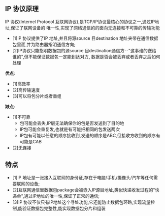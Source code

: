 ## IP 协议原理
IP 协议(Internel Protocol 互联网协议),是TCP/IP协议最核心的协议之一,通过IP地址,保证了联网设备的
唯一性,实现了网络通信的的面向无连接和不可靠的传输功能
- [1]IP 协议提供了IP 地址,并且将源source 目destination 地址夹带在通信数据包里面,并为路由器指明通信方向;
- [2]IP协议只能指明数据包的源source 目destination通信方--"这事谁的送给谁的",但不能保证数据包一定能到达对方,
数据是否会被丢弃或者丢弃之后如何处理

**优点**:
- [1]高效率
- [2]高传输速度 
- [3]可以将包分片或者重组

**缺点**:
- [1]不可靠
    - 包可能会丢失,IP层无法确保你的包是否发送到了目的地
    - IP包可能会重复发,也就是有可能把相同的包发送两次
    - IP包有可能以任意的顺序接收到,发送的顺序是ABC,但接收方收到的顺序有可能是CAB
- [2]无连接
## 特点
- [1]IP 地址是一张接入互联网的身份证,存在于电脑/手机/摄像头/汽车等任何需要联网的设备;
- [2]互联网通信里数据包package会被嵌入IP源目地址,类似快递收发过程的"快递单",通过IP地址的唯一性,保证了正常的通信;
- [3]IP 协议不仅只有IP地址这个寻址功能,它还能防止数据包环路,实现流量控制,能验证数据包完整性,能实现数据包分片和组装